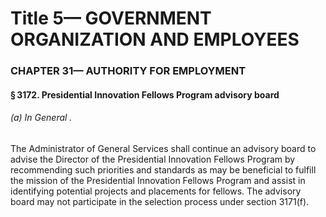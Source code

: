 
# Title 5— GOVERNMENT ORGANIZATION AND EMPLOYEES
### CHAPTER 31— AUTHORITY FOR EMPLOYMENT
#### § 3172. Presidential Innovation Fellows Program advisory board
###### (a) In General .

The Administrator of General Services shall continue an advisory board to advise the Director of the Presidential Innovation Fellows Program by recommending such priorities and standards as may be beneficial to fulfill the mission of the Presidential Innovation Fellows Program and assist in identifying potential projects and placements for fellows. The advisory board may not participate in the selection process under section 3171(f).
